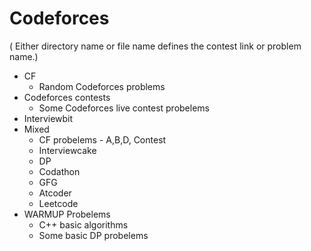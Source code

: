 # Codeforces
( Either directory name or file name defines the contest link or problem name.)

- CF
  - Random Codeforces problems 
- Codeforces contests
  - Some Codeforces live contest probelems
- Interviewbit
- Mixed
  - CF probelems - A,B,D, Contest
  - Interviewcake
  - DP
  - Codathon
  - GFG
  - Atcoder
  - Leetcode
- WARMUP Probelems
  - C++ basic algorithms 
  - Some basic DP probelems 
